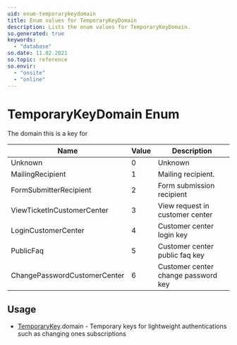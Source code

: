 ```yaml
---
uid: enum-temporarykeydomain
title: Enum values for TemporaryKeyDomain
description: Lists the enum values for TemporaryKeyDomain.
so.generated: true
keywords:
  - "database"
so.date: 11.02.2021
so.topic: reference
so.envir:
  - "onsite"
  - "online"
---
```


# TemporaryKeyDomain Enum

The domain this is a key for

| Name | Value | Description |
|------|-------|-------------|
|Unknown|0|Unknown|
|MailingRecipient|1|Mailing recipient.|
|FormSubmitterRecipient|2|Form submission recipient|
|ViewTicketInCustomerCenter|3|View request in customer center|
|LoginCustomerCenter|4|Customer center login key|
|PublicFaq|5|Customer center public faq key|
|ChangePasswordCustomerCenter|6|Customer center change password key|

## Usage

* [TemporaryKey](../temporarykey.md).domain - Temporary keys for lightweight authentications such as changing ones subscriptions
